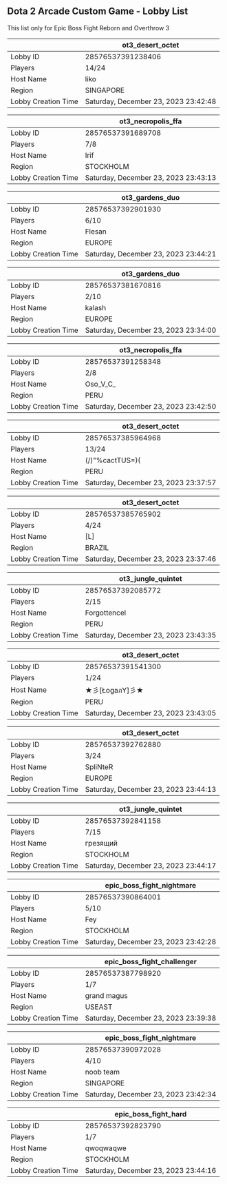 ## Dota 2 Arcade Custom Game - Lobby List

This list only for Epic Boss Fight Reborn and Overthrow 3

|  | ot3_desert_octet |
| ------ | ------ |
| Lobby ID | 28576537391238406 |
| Players | 14/24 |
| Host Name | liko |
| Region | SINGAPORE |
| Lobby Creation Time | Saturday, December 23, 2023 23:42:48 |


|  | ot3_necropolis_ffa |
| ------ | ------ |
| Lobby ID | 28576537391689708 |
| Players | 7/8 |
| Host Name | Irif |
| Region | STOCKHOLM |
| Lobby Creation Time | Saturday, December 23, 2023 23:43:13 |


|  | ot3_gardens_duo |
| ------ | ------ |
| Lobby ID | 28576537392901930 |
| Players | 6/10 |
| Host Name | Flesan |
| Region | EUROPE |
| Lobby Creation Time | Saturday, December 23, 2023 23:44:21 |


|  | ot3_gardens_duo |
| ------ | ------ |
| Lobby ID | 28576537381670816 |
| Players | 2/10 |
| Host Name | kalash |
| Region | EUROPE |
| Lobby Creation Time | Saturday, December 23, 2023 23:34:00 |


|  | ot3_necropolis_ffa |
| ------ | ------ |
| Lobby ID | 28576537391258348 |
| Players | 2/8 |
| Host Name | Oso_V_C_ |
| Region | PERU |
| Lobby Creation Time | Saturday, December 23, 2023 23:42:50 |


|  | ot3_desert_octet |
| ------ | ------ |
| Lobby ID | 28576537385964968 |
| Players | 13/24 |
| Host Name | (/)"%cactTUS=)( |
| Region | PERU |
| Lobby Creation Time | Saturday, December 23, 2023 23:37:57 |


|  | ot3_desert_octet |
| ------ | ------ |
| Lobby ID | 28576537385765902 |
| Players | 4/24 |
| Host Name | [L] |
| Region | BRAZIL |
| Lobby Creation Time | Saturday, December 23, 2023 23:37:46 |


|  | ot3_jungle_quintet |
| ------ | ------ |
| Lobby ID | 28576537392085772 |
| Players | 2/15 |
| Host Name | Forgottencel |
| Region | PERU |
| Lobby Creation Time | Saturday, December 23, 2023 23:43:35 |


|  | ot3_desert_octet |
| ------ | ------ |
| Lobby ID | 28576537391541300 |
| Players | 1/24 |
| Host Name | ★彡[ŁogaภY]彡★ |
| Region | PERU |
| Lobby Creation Time | Saturday, December 23, 2023 23:43:05 |


|  | ot3_desert_octet |
| ------ | ------ |
| Lobby ID | 28576537392762880 |
| Players | 3/24 |
| Host Name | SpliNteR |
| Region | EUROPE |
| Lobby Creation Time | Saturday, December 23, 2023 23:44:13 |


|  | ot3_jungle_quintet |
| ------ | ------ |
| Lobby ID | 28576537392841158 |
| Players | 7/15 |
| Host Name | грезящий |
| Region | STOCKHOLM |
| Lobby Creation Time | Saturday, December 23, 2023 23:44:17 |


|  | epic_boss_fight_nightmare |
| ------ | ------ |
| Lobby ID | 28576537390864001 |
| Players | 5/10 |
| Host Name | Fey |
| Region | STOCKHOLM |
| Lobby Creation Time | Saturday, December 23, 2023 23:42:28 |


|  | epic_boss_fight_challenger |
| ------ | ------ |
| Lobby ID | 28576537387798920 |
| Players | 1/7 |
| Host Name | grand magus |
| Region | USEAST |
| Lobby Creation Time | Saturday, December 23, 2023 23:39:38 |


|  | epic_boss_fight_nightmare |
| ------ | ------ |
| Lobby ID | 28576537390972028 |
| Players | 4/10 |
| Host Name | noob team |
| Region | SINGAPORE |
| Lobby Creation Time | Saturday, December 23, 2023 23:42:34 |


|  | epic_boss_fight_hard |
| ------ | ------ |
| Lobby ID | 28576537392823790 |
| Players | 1/7 |
| Host Name | qwoqwaqwe |
| Region | STOCKHOLM |
| Lobby Creation Time | Saturday, December 23, 2023 23:44:16 |


